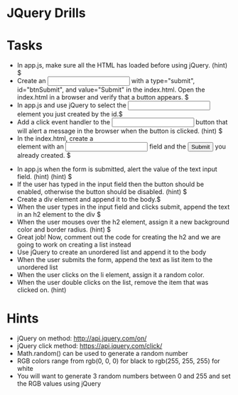 # JQuery Drills

# Tasks
* In app.js, make sure all the HTML has loaded before using jQuery. (hint) $
* Create an <input> with a type="submit", id="btnSubmit", and value="Submit" in the index.html. Open the index.html in a browser and verify that a button appears. $
* In app.js and use jQuery to select the <input> element you just created by the id.$
* Add a click event handler to the <input> button that will alert a message in the browser when the button is clicked. (hint) $
* In the index.html, create a <form> element with an <input type="text"> field and the <input type="submit"> you already created. $
* In app.js when the form is submitted, alert the value of the text input field. (hint) (hint) $
* If the user has typed in the input field then the button should be enabled, otherwise the button should be disabled. (hint) $
* Create a div element and append it to the body.$
* When the user types in the input field and clicks submit, append the text in an h2 element to the div $
* When the user mouses over the h2 element, assign it a new background color and border radius. (hint) $
* Great job! Now, comment out the code for creating the h2 and we are going to work on creating a list instead
* Use jQuery to create an unordered list and append it to the body
* When the user submits the form, append the text as list item to the unordered list
* When the user clicks on the li element, assign it a random color.
* When the user double clicks on the list, remove the item that was clicked on. (hint)
# Hints
* jQuery on method: http://api.jquery.com/on/
* jQuery click method: https://api.jquery.com/click/
* Math.random() can be used to generate a random number
* RGB colors range from rgb(0, 0, 0) for black to rgb(255, 255, 255) for white
* You will want to generate 3 random numbers between 0 and 255 and set the RGB values using jQuery